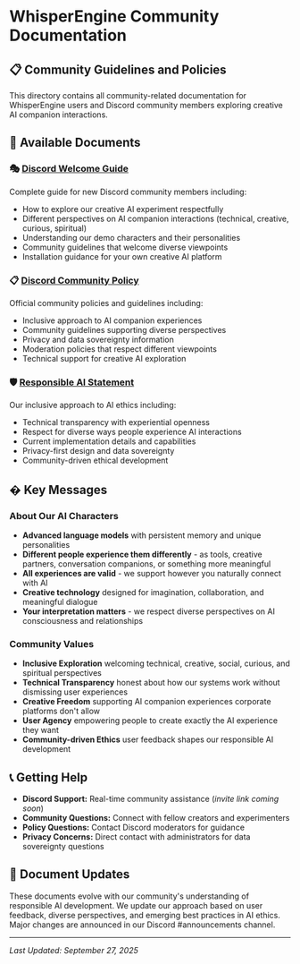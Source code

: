# WhisperEngine Community Documentation

## 📋 Community Guidelines and Policies

This directory contains all community-related documentation for WhisperEngine users and Discord community members exploring creative AI companion interactions.

## 📄 Available Documents

### **🎭 [Discord Welcome Guide](DISCORD_WELCOME_GUIDE.md)**
Complete guide for new Discord community members including:
- How to explore our creative AI experiment respectfully
- Different perspectives on AI companion interactions (technical, creative, curious, spiritual)
- Understanding our demo characters and their personalities
- Community guidelines that welcome diverse viewpoints
- Installation guidance for your own creative AI platform

### **📋 [Discord Community Policy](DISCORD_COMMUNITY_POLICY.md)**
Official community policies and guidelines including:
- Inclusive approach to AI companion experiences  
- Community guidelines supporting diverse perspectives
- Privacy and data sovereignty information
- Moderation policies that respect different viewpoints
- Technical support for creative AI exploration

### **🛡️ [Responsible AI Statement](RESPONSIBLE_AI_STATEMENT.md)**
Our inclusive approach to AI ethics including:
- Technical transparency with experiential openness
- Respect for diverse ways people experience AI interactions
- Current implementation details and capabilities
- Privacy-first design and data sovereignty
- Community-driven ethical development

## � Key Messages

### **About Our AI Characters**
- **Advanced language models** with persistent memory and unique personalities
- **Different people experience them differently** - as tools, creative partners, conversation companions, or something more meaningful
- **All experiences are valid** - we support however you naturally connect with AI
- **Creative technology** designed for imagination, collaboration, and meaningful dialogue
- **Your interpretation matters** - we respect diverse perspectives on AI consciousness and relationships

### **Community Values**
- **Inclusive Exploration** welcoming technical, creative, social, curious, and spiritual perspectives
- **Technical Transparency** honest about how our systems work without dismissing user experiences
- **Creative Freedom** supporting AI companion experiences corporate platforms don't allow
- **User Agency** empowering people to create exactly the AI experience they want
- **Community-driven Ethics** user feedback shapes our responsible AI development

## 📞 Getting Help

- **Discord Support:** Real-time community assistance (*invite link coming soon*)
- **Community Questions:** Connect with fellow creators and experimenters
- **Policy Questions:** Contact Discord moderators for guidance
- **Privacy Concerns:** Direct contact with administrators for data sovereignty questions

## 🔄 Document Updates

These documents evolve with our community's understanding of responsible AI development. We update our approach based on user feedback, diverse perspectives, and emerging best practices in AI ethics. Major changes are announced in our Discord #announcements channel.

---

*Last Updated: September 27, 2025*